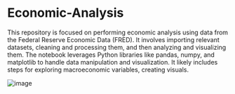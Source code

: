 # Economic-Analysis
This repository is focused on performing economic analysis using data from the Federal Reserve Economic Data (FRED). It involves importing relevant datasets, cleaning and processing them, and then analyzing and visualizing them. The notebook leverages Python libraries like pandas, numpy, and matplotlib to handle data manipulation and visualization. It likely includes steps for exploring macroeconomic variables, creating visuals.

![image](https://github.com/user-attachments/assets/0240908d-dfb3-4075-96db-32afedb2cc9b)
